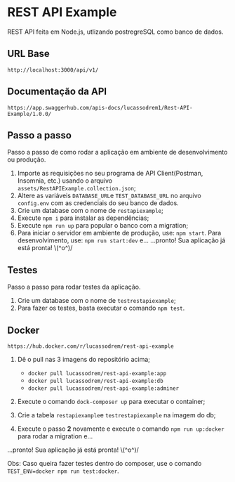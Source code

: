 # REST API Example

REST API feita em Node.js, utlizando postregreSQL como banco de dados.

## URL Base

`http://localhost:3000/api/v1/`

## Documentação da API

`https://app.swaggerhub.com/apis-docs/lucassodrem1/Rest-API-Example/1.0.0/`

## Passo a passo

Passo a passo de como rodar a aplicação em ambiente de desenvolvimento ou produção.

1. Importe as requisições no seu programa de API Client(Postman, Insomnia, etc.) usando o arquivo `assets/RestAPIExample.collection.json`;
2. Altere as variáveis `DATABASE_URL`e `TEST_DATABASE_URL` no arquivo `config.env` com as credenciais do seu banco de dados.
3. Crie um database com o nome de `restapiexample`;
4. Execute `npm i` para instalar as dependências;
5. Execute `npm run up` para popular o banco com a migration;
6. Para iniciar o servidor em ambiente de produção, use: `npm start`. Para desenvolvimento, use: `npm run start:dev` e...
   ...pronto! Sua aplicação já está pronta! \\(^o^)/

## Testes

Passo a passo para rodar testes da aplicação.

1. Crie um database com o nome de `testrestapiexample`;
2. Para fazer os testes, basta executar o comando `npm test`.

## Docker

`https://hub.docker.com/r/lucassodrem/rest-api-example`

1. Dê o pull nas 3 imagens do repositório acima;

   - `docker pull lucassodrem/rest-api-example:app`
   - `docker pull lucassodrem/rest-api-example:db`
   - `docker pull lucassodrem/rest-api-example:adminer`

2. Execute o comando `dock-composer up` para executar o container;
3. Crie a tabela `restapiexample`e `testrestapiexample` na imagem do db;
4. Execute o passo **2** novamente e execute o comando `npm run up:docker` para rodar a migration e...

...pronto! Sua aplicação já está pronta! \\(^o^)/

Obs: Caso queira fazer testes dentro do composer, use o comando `TEST_ENV=docker npm run test:docker`.
